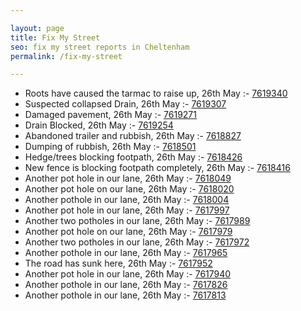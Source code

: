 ```yaml
---

layout: page
title: Fix My Street
seo: fix my street reports in Cheltenham
permalink: /fix-my-street

---
```


<!-- fix_marker starts -->

- Roots have caused the tarmac to raise up, 26th May :- [7619340](https://www.fixmystreet.com/report/7619340)
- Suspected collapsed Drain, 26th May :- [7619307](https://www.fixmystreet.com/report/7619307)
- Damaged pavement, 26th May :- [7619271](https://www.fixmystreet.com/report/7619271)
- Drain Blocked, 26th May :- [7619254](https://www.fixmystreet.com/report/7619254)
- Abandoned trailer and rubbish, 26th May :- [7618827](https://www.fixmystreet.com/report/7618827)
- Dumping of rubbish, 26th May :- [7618501](https://www.fixmystreet.com/report/7618501)
- Hedge/trees blocking footpath, 26th May :- [7618426](https://www.fixmystreet.com/report/7618426)
- New fence is blocking footpath completely, 26th May :- [7618416](https://www.fixmystreet.com/report/7618416)
- Another pot hole in our lane, 26th May :- [7618049](https://www.fixmystreet.com/report/7618049)
- Another pot hole on our lane, 26th May :- [7618020](https://www.fixmystreet.com/report/7618020)
- Another pothole in our lane, 26th May :- [7618004](https://www.fixmystreet.com/report/7618004)
- Another pot hole in our lane, 26th May :- [7617997](https://www.fixmystreet.com/report/7617997)
- Another two potholes in our lane, 26th May :- [7617989](https://www.fixmystreet.com/report/7617989)
- Another pot hole on our lane, 26th May :- [7617979](https://www.fixmystreet.com/report/7617979)
- Another two potholes in our lane, 26th May :- [7617972](https://www.fixmystreet.com/report/7617972)
- Another pothole in our lane, 26th May :- [7617965](https://www.fixmystreet.com/report/7617965)
- The road has sunk here, 26th May :- [7617952](https://www.fixmystreet.com/report/7617952)
- Another pot hole in our lane, 26th May :- [7617940](https://www.fixmystreet.com/report/7617940)
- Another pothole in our lane, 26th May :- [7617826](https://www.fixmystreet.com/report/7617826)
- Another pothole in our lane, 26th May :- [7617813](https://www.fixmystreet.com/report/7617813)

<!-- fix_marker ends -->